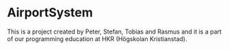 # AirportSystem
This is a project created by Peter, Stefan, Tobias and Rasmus and it is a part of our programming education
at HKR (Högskolan Kristianstad).
